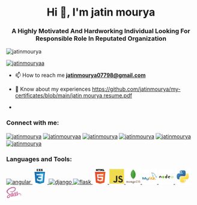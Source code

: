 <h1 align="center">Hi 👋, I'm jatin mourya</h1>
<h3 align="center">A Highly Motivated And Hardworking Individual Looking For Responsible Role In Reputated Organization</h3>

<p align="left"> <img src="https://komarev.com/ghpvc/?username=jatinmourya&label=Profile%20views&color=0e75b6&style=flat" alt="jatinmourya" /> </p>


<p align="left"> <a href="https://twitter.com/jatinmouryaa" target="blank"><img src="https://img.shields.io/twitter/follow/jatinmouryaa?logo=twitter&style=for-the-badge" alt="jatinmouryaa" /></a> </p>

- 📫 How to reach me **jatinmourya07798@gmail.com**

- 📄 Know about my experiences [https://github.com/jatinmourya/my-certificates/blob/main/jatin mourya resume.pdf](https://github.com/jatinmourya/my-certificates/blob/main/jatin%20mourya%20resume.pdf)
- 
<h3 align="left">Connect with me:</h3>
<p align="left">
<a href="https://codepen.io/jatinmourya" target="blank"><img align="center" src="https://raw.githubusercontent.com/rahuldkjain/github-profile-readme-generator/master/src/images/icons/Social/codepen.svg" alt="jatinmourya" height="30" width="40" /></a>
<a href="https://twitter.com/jatinmouryaa" target="blank"><img align="center" src="https://raw.githubusercontent.com/rahuldkjain/github-profile-readme-generator/master/src/images/icons/Social/twitter.svg" alt="jatinmouryaa" height="30" width="40" /></a>
<a href="https://linkedin.com/in/jatinmourya" target="blank"><img align="center" src="https://raw.githubusercontent.com/rahuldkjain/github-profile-readme-generator/master/src/images/icons/Social/linked-in-alt.svg" alt="jatinmourya" height="30" width="40" /></a>
<a href="https://instagram.com/jatinmourya" target="blank"><img align="center" src="https://raw.githubusercontent.com/rahuldkjain/github-profile-readme-generator/master/src/images/icons/Social/instagram.svg" alt="jatinmourya" height="30" width="40" /></a>
<a href="https://www.hackerrank.com/jatinmourya" target="blank"><img align="center" src="https://raw.githubusercontent.com/rahuldkjain/github-profile-readme-generator/master/src/images/icons/Social/hackerrank.svg" alt="jatinmourya" height="30" width="40" /></a>
<a href="https://www.leetcode.com/jatinmourya" target="blank"><img align="center" src="https://raw.githubusercontent.com/rahuldkjain/github-profile-readme-generator/master/src/images/icons/Social/leet-code.svg" alt="jatinmourya" height="30" width="40" /></a>
</p>

<h3 align="left">Languages and Tools:</h3>
<p align="left"> <a href="https://angular.io" target="_blank" rel="noreferrer"> <img src="https://angular.io/assets/images/logos/angular/angular.svg" alt="angular" width="40" height="40"/> </a> <a href="https://www.w3schools.com/css/" target="_blank" rel="noreferrer"> <img src="https://raw.githubusercontent.com/devicons/devicon/master/icons/css3/css3-original-wordmark.svg" alt="css3" width="40" height="40"/> </a> <a href="https://www.djangoproject.com/" target="_blank" rel="noreferrer"> <img src="https://cdn.worldvectorlogo.com/logos/django.svg" alt="django" width="40" height="40"/> </a> <a href="https://flask.palletsprojects.com/" target="_blank" rel="noreferrer"> <img src="https://www.vectorlogo.zone/logos/pocoo_flask/pocoo_flask-icon.svg" alt="flask" width="40" height="40"/> </a> <a href="https://www.w3.org/html/" target="_blank" rel="noreferrer"> <img src="https://raw.githubusercontent.com/devicons/devicon/master/icons/html5/html5-original-wordmark.svg" alt="html5" width="40" height="40"/> </a> <a href="https://developer.mozilla.org/en-US/docs/Web/JavaScript" target="_blank" rel="noreferrer"> <img src="https://raw.githubusercontent.com/devicons/devicon/master/icons/javascript/javascript-original.svg" alt="javascript" width="40" height="40"/> </a> <a href="https://www.mongodb.com/" target="_blank" rel="noreferrer"> <img src="https://raw.githubusercontent.com/devicons/devicon/master/icons/mongodb/mongodb-original-wordmark.svg" alt="mongodb" width="40" height="40"/> </a> <a href="https://www.mysql.com/" target="_blank" rel="noreferrer"> <img src="https://raw.githubusercontent.com/devicons/devicon/master/icons/mysql/mysql-original-wordmark.svg" alt="mysql" width="40" height="40"/> </a> <a href="https://nodejs.org" target="_blank" rel="noreferrer"> <img src="https://raw.githubusercontent.com/devicons/devicon/master/icons/nodejs/nodejs-original-wordmark.svg" alt="nodejs" width="40" height="40"/> </a> <a href="https://www.python.org" target="_blank" rel="noreferrer"> <img src="https://raw.githubusercontent.com/devicons/devicon/master/icons/python/python-original.svg" alt="python" width="40" height="40"/> </a> <a href="https://sass-lang.com" target="_blank" rel="noreferrer"> <img src="https://raw.githubusercontent.com/devicons/devicon/master/icons/sass/sass-original.svg" alt="sass" width="40" height="40"/> </a> </p>
